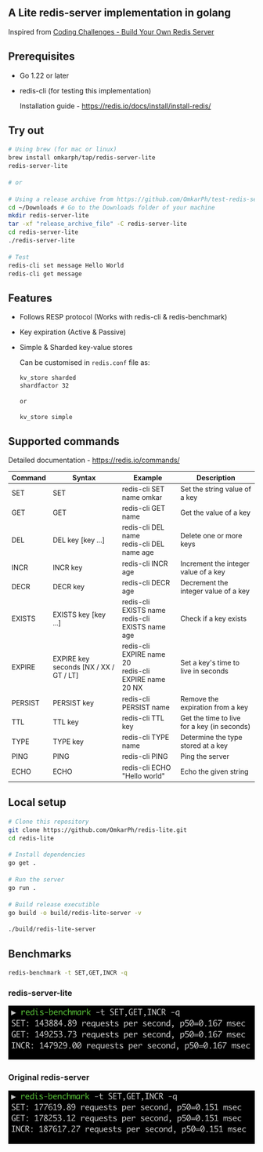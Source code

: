 
## A Lite redis-server implementation in golang

Inspired from [Coding Challenges - Build Your Own Redis Server
](https://codingchallenges.fyi/challenges/challenge-redis)

## Prerequisites

- Go 1.22 or later
- redis-cli (for testing this implementation)
  
  Installation guide - https://redis.io/docs/install/install-redis/

## Try out

```bash
# Using brew (for mac or linux)
brew install omkarph/tap/redis-server-lite
redis-server-lite

# or

# Using a release archive from https://github.com/OmkarPh/test-redis-server-lite/releases/latest
cd ~/Downloads # Go to the Downloads folder of your machine
mkdir redis-server-lite
tar -xf "release_archive_file" -C redis-server-lite
cd redis-server-lite
./redis-server-lite

# Test
redis-cli set message Hello World
redis-cli get message
```

## Features

- Follows RESP protocol (Works with redis-cli & redis-benchmark)
- Key expiration (Active & Passive)
- Simple & Sharded key-value stores
  
  Can be customised in `redis.conf` file as:
  ```
  kv_store sharded
  shardfactor 32

  or

  kv_store simple
  ```

## Supported commands

Detailed documentation - https://redis.io/commands/

| Command  | Syntax                                   | Example                                                   | Description                                     |
|----------|------------------------------------------|-----------------------------------------------------------|-------------------------------------------------|
| SET      | SET <key> <value>                        | redis-cli SET name omkar                                  | Set the string value of a key                   |
| GET      | GET <key>                                | redis-cli GET name                                        | Get the value of a key                          |
| DEL      | DEL key [key ...]                        | redis-cli DEL name<br/>redis-cli DEL name age             | Delete one or more keys                         |
| INCR     | INCR key                                 | redis-cli INCR age                                        | Increment the integer value of a key            |
| DECR     | DECR key                                 | redis-cli DECR age                                        | Decrement the integer value of a key            |
| EXISTS   | EXISTS key [key ...]                     | redis-cli EXISTS name<br/>redis-cli EXISTS name age       | Check if a key exists                           |
| EXPIRE   | EXPIRE key seconds [NX / XX / GT / LT]   | redis-cli EXPIRE name 20<br/>redis-cli EXPIRE name 20 NX  | Set a key's time to live in seconds             |
| PERSIST  | PERSIST key                              | redis-cli PERSIST name                                    | Remove the expiration from a key                |
| TTL      | TTL key                                  | redis-cli TTL key                                         | Get the time to live for a key (in seconds)     |
| TYPE     | TYPE key                                 | redis-cli TYPE name                                       | Determine the type stored at a key              |
| PING     | PING                                     | redis-cli PING                                            | Ping the server                                 |
| ECHO     | ECHO <message>                           | redis-cli ECHO "Hello world"                              | Echo the given string                           |




## Local setup

```bash
# Clone this repository
git clone https://github.com/OmkarPh/redis-lite.git
cd redis-lite

# Install dependencies
go get .

# Run the server
go run .

# Build release executible
go build -o build/redis-lite-server -v

./build/redis-lite-server
```

## Benchmarks

```bash
redis-benchmark -t SET,GET,INCR -q
```

### redis-server-lite
![redis-server-lite](assets/benchmarkLite.png)

### Original redis-server
![redis-server](assets/benchmarkOg.png)

